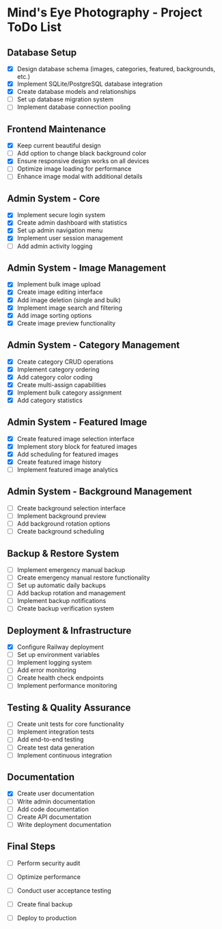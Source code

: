 # Mind's Eye Photography - Project ToDo List

## Database Setup
- [x] Design database schema (images, categories, featured, backgrounds, etc.)
- [x] Implement SQLite/PostgreSQL database integration
- [x] Create database models and relationships
- [ ] Set up database migration system
- [ ] Implement database connection pooling

## Frontend Maintenance
- [x] Keep current beautiful design
- [ ] Add option to change black background color
- [x] Ensure responsive design works on all devices
- [ ] Optimize image loading for performance
- [ ] Enhance image modal with additional details

## Admin System - Core
- [x] Implement secure login system
- [x] Create admin dashboard with statistics
- [x] Set up admin navigation menu
- [x] Implement user session management
- [ ] Add admin activity logging

## Admin System - Image Management
- [x] Implement bulk image upload
- [x] Create image editing interface
- [x] Add image deletion (single and bulk)
- [x] Implement image search and filtering
- [x] Add image sorting options
- [x] Create image preview functionality

## Admin System - Category Management
- [x] Create category CRUD operations
- [x] Implement category ordering
- [x] Add category color coding
- [x] Create multi-assign capabilities
- [x] Implement bulk category assignment
- [x] Add category statistics

## Admin System - Featured Image
- [x] Create featured image selection interface
- [x] Implement story block for featured images
- [x] Add scheduling for featured images
- [x] Create featured image history
- [ ] Implement featured image analytics

## Admin System - Background Management
- [ ] Create background selection interface
- [ ] Implement background preview
- [ ] Add background rotation options
- [ ] Create background scheduling

## Backup & Restore System
- [ ] Implement emergency manual backup
- [ ] Create emergency manual restore functionality
- [ ] Set up automatic daily backups
- [ ] Add backup rotation and management
- [ ] Implement backup notifications
- [ ] Create backup verification system

## Deployment & Infrastructure
- [x] Configure Railway deployment
- [ ] Set up environment variables
- [ ] Implement logging system
- [ ] Add error monitoring
- [ ] Create health check endpoints
- [ ] Implement performance monitoring

## Testing & Quality Assurance
- [ ] Create unit tests for core functionality
- [ ] Implement integration tests
- [ ] Add end-to-end testing
- [ ] Create test data generation
- [ ] Implement continuous integration

## Documentation
- [x] Create user documentation
- [ ] Write admin documentation
- [ ] Add code documentation
- [ ] Create API documentation
- [ ] Write deployment documentation

## Final Steps
- [ ] Perform security audit
- [ ] Optimize performance
- [ ] Conduct user acceptance testing
- [ ] Create final backup
- [ ] Deploy to production

